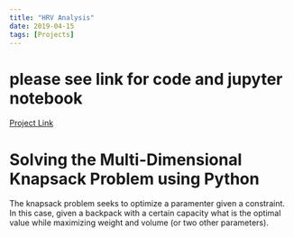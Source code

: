 ```yaml
---
title: "HRV Analysis"
date: 2019-04-15
tags: [Projects]
---
```


# please see link for code and jupyter notebook
[Project Link](https://github.com/cullinap/knapsack-algorithm)

# Solving the Multi-Dimensional Knapsack Problem using Python

The knapsack problem seeks to optimize a paramenter given a constraint. In this case, given a backpack with a certain capacity what is the optimal value while maximizing weight and volume (or two other parameters).

```python

```

